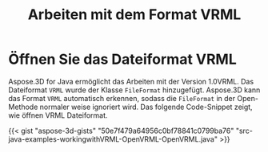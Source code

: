 ﻿---
title: Arbeiten mit dem Format VRML
type: docs
weight: 90
url: /de/java/working-with-vrml-format/
description: Aspose.3D for Java ermöglicht das Arbeiten mit der Version 1.0VRML. Das Dateiformat VRML wurde der FileFormat-Klasse hinzugefügt. Aspose.3D kann das VRML-Format automatisch erkennen, sodass das FileFormat in der Open-Methode normaler weise ignoriert wird.
---
# **Öffnen Sie das Dateiformat VRML**
Aspose.3D for Java ermöglicht das Arbeiten mit der Version 1.0VRML. Das Dateiformat `VRML` wurde der Klasse `FileFormat` hinzugefügt. Aspose.3D kann das Format `VRML` automatisch erkennen, sodass die `FileFormat` in der Open-Methode normaler weise ignoriert wird. Das folgende Code-Snippet zeigt, wie öffnen VRML Dateiformat.

{{< gist "aspose-3d-gists" "50e7f479a64956c0bf78841c0799ba76" "src-java-examples-workingwithVRML-OpenVRML-OpenVRML.java" >}}

